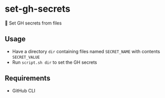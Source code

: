 # set-gh-secrets

🐢 Set GH secrets from files

## Usage

- Have a directory `dir` containing files named `SECRET_NAME` with contents `SECRET_VALUE`
- Run `script.sh dir` to set the GH secrets

## Requirements

- GitHub CLI
